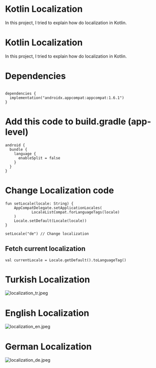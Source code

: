 # Kotlin Localization

In this project, I tried to explain how do localization in Kotlin.

# Kotlin Localization

In this project, I tried to explain how do localization in Kotlin.

# Dependencies

```

dependencies {
  implementation("androidx.appcompat:appcompat:1.6.1")
}
```

# Add this code to build.gradle (app-level)

```
android {
  bundle {
    language {
      enableSplit = false
    }
  }
}
```

# Change Localization code

```
fun setLocale(locale: String) {
    AppCompatDelegate.setApplicationLocales(
            LocaleListCompat.forLanguageTags(locale)
    )
    Locale.setDefault(Locale(locale))
}

setLocale("de") // Change localization
```

## Fetch current localization

```
val currentLocale = Locale.getDefault().toLanguageTag()
```

# Turkish Localization

![localization_tr.jpeg](assets%2Flocalization_tr.jpeg)

# English Localization

![localization_en.jpeg](assets%2Flocalization_en.jpeg)

# German Localization

![localization_de.jpeg](assets%2Flocalization_de.jpeg)
